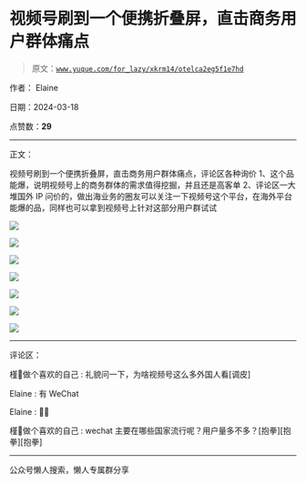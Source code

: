 # 视频号刷到一个便携折叠屏，直击商务用户群体痛点

> 原文：[`www.yuque.com/for_lazy/xkrm14/otelca2eg5f1e7hd`](https://www.yuque.com/for_lazy/xkrm14/otelca2eg5f1e7hd)

作者： Elaine

日期：2024-03-18

点赞数：**29**

* * *

正文：

视频号刷到一个便携折叠屏，直击商务用户群体痛点，评论区各种询价 1、这个品能爆，说明视频号上的商务群体的需求值得挖掘，并且还是高客单
2、评论区一大堆国外 IP 问价的，做出海业务的圈友可以关注一下视频号这个平台，在海外平台能爆的品，同样也可以拿到视频号上针对这部分用户群试试

![](img/031d82ba4fe51cbbc6ee32067483d8aa.png)

![](img/2d7a7ef840421e6c3def854453d4a5e3.png)

![](img/e6c5b5c52f3bff3a99734e51ad5a0d5e.png)

![](img/4dbca375d134afdd26de21b6fa7343e9.png)

![](img/616a4318e048f3a6ba216465cfbd4f70.png)

![](img/770b3e305b38c0c2d21449881c243c99.png)

![](img/b15095c1475400ae39b1ef56d0b3a05b.png)

* * *

评论区：

槿🌸做个喜欢的自己 : 礼貌问一下，为啥视频号这么多外国人看[调皮]

Elaine : 有 WeChat

Elaine : 🌹🌹

槿🌸做个喜欢的自己 : wechat 主要在哪些国家流行呢？用户量多不多？[抱拳][抱拳][抱拳]

* * *

公众号懒人搜索，懒人专属群分享